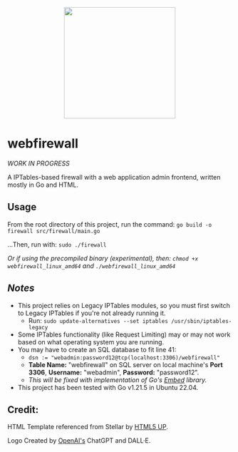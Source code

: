 <p align="center">
  <img src="https://github.com/colto1000/webfirewall/assets/33501061/75eae7b5-5db9-4ac3-afa9-01ac9fb88fce" width="250" height="250">
</p>

# webfirewall

_WORK IN PROGRESS_

A IPTables-based firewall with a web application admin frontend, written mostly in Go and HTML.

## Usage
From the root directory of this project, run the command: `go build -o firewall src/firewall/main.go`

...Then, run with: `sudo ./firewall`

_Or if using the precompiled binary _(experimental)_, then: `chmod +x webfirewall_linux_amd64` and `./webfirewall_linux_amd64`_

## _**Notes**_

- This project relies on Legacy IPTables modules, so you must first switch to Legacy IPTables if you're not already running it.
  - Run: `sudo update-alternatives --set iptables /usr/sbin/iptables-legacy`
- Some IPTables functionality (like Request Limiting) may or may not work based on what operating system you are running.
- You may have to create an SQL database to fit line 41:
  - `dsn := "webadmin:password12@tcp(localhost:3306)/webfirewall"`
  - **Table Name:** "webfirewall" on SQL server on local machine's **Port 3306**, **Username:** "webadmin", **Password:** "password12".
  - _This will be fixed with implementation of Go's [Embed](https://pkg.go.dev/embed) library._
- This project has been tested with Go v1.21.5 in Ubuntu 22.04.

## Credit:

HTML Template referenced from Stellar by [HTML5 UP](html5up.net).

Logo Created by [OpenAI's](https://openai.com/) ChatGPT and DALL·E.

